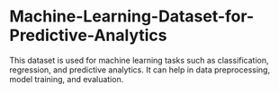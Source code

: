 # Machine-Learning-Dataset-for-Predictive-Analytics
This dataset is used for machine learning tasks such as classification, regression, and predictive analytics. It can help in data preprocessing, model training, and evaluation.
